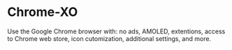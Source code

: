 # Chrome-XO
Use the Google Chrome browser with: no ads, AMOLED, extentions, access to Chrome web store, icon cutomization, additional settings, and more.
